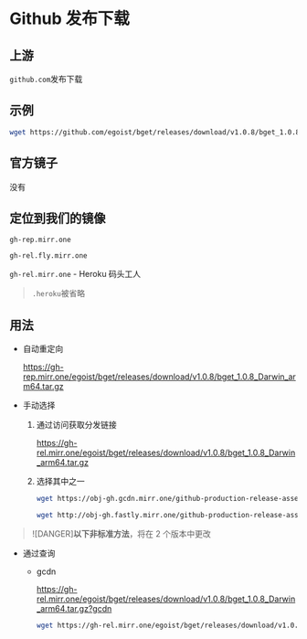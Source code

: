 # Github 发布下载

## 上游

`github.com`发布下载

## 示例

```sh
wget https://github.com/egoist/bget/releases/download/v1.0.8/bget_1.0.8_Darwin_arm64.tar.gz
```

## 官方镜子

没有

## 定位到我们的镜像

`gh-rep.mirr.one`

`gh-rel.fly.mirr.one`

`gh-rel.mirr.one` - Heroku 码头工人

> `.heroku`被省略

## 用法

- 自动重定向

    https://gh-rep.mirr.one/egoist/bget/releases/download/v1.0.8/bget_1.0.8_Darwin_arm64.tar.gz

- 手动选择

    1. 通过访问获取分发链接

        https://gh-rel.mirr.one/egoist/bget/releases/download/v1.0.8/bget_1.0.8_Darwin_arm64.tar.gz

    2. 选择其中之一

        ```sh
        wget https://obj-gh.gcdn.mirr.one/github-production-release-asset-2e65be/420312993/8f3dd36c-a169-42fb-aad3-9e742cd63b4f?X-Amz-Algorithm=AWS4-HMAC-SHA256&X-Amz-Credential=AKIAIWNJYAX4CSVEH53A%2F20220206%2Fus-east-1%2Fs3%2Faws4_request&X-Amz-Date=20220206T192018Z&X-Amz-Expires=300&X-Amz-Signature=090b238b88a97163f597cd60e8ce994d52bf6277e24392a7256a290034dc9262&X-Amz-SignedHeaders=host&actor_id=0&key_id=0&repo_id=420312993&response-content-disposition=attachment%3B%20filename%3Dbget_1.0.8_Darwin_arm64.tar.gz&response-content-type=application%2Foctet-stream

        wget http://obj-gh.fastly.mirr.one/github-production-release-asset-2e65be/420312993/8f3dd36c-a169-42fb-aad3-9e742cd63b4f?X-Amz-Algorithm=AWS4-HMAC-SHA256&X-Amz-Credential=AKIAIWNJYAX4CSVEH53A%2F20220206%2Fus-east-1%2Fs3%2Faws4_request&X-Amz-Date=20220206T192018Z&X-Amz-Expires=300&X-Amz-Signature=090b238b88a97163f597cd60e8ce994d52bf6277e24392a7256a290034dc9262&X-Amz-SignedHeaders=host&actor_id=0&key_id=0&repo_id=420312993&response-content-disposition=attachment%3B%20filename%3Dbget_1.0.8_Darwin_arm64.tar.gz&response-content-type=application%2Foctet-stream
        ```

> ![DANGER]**以下非标准方法**，将在 2 个版本中更改

- 通过查询

    - gcdn

        https://gh-rel.mirr.one/egoist/bget/releases/download/v1.0.8/bget_1.0.8_Darwin_arm64.tar.gz?gcdn

        ```sh
        wget https://gh-rel.mirr.one/egoist/bget/releases/download/v1.0.8/bget_1.0.8_Darwin_arm64.tar.gz?gcdn
        ```
